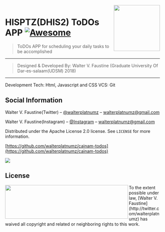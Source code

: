 <!-- # UDSM Procurement MIS(UDSM PMIS) -->


<img src="../../raw/master/assets/hisptz.png" width="150" height="150" align="right" />

# HISPTZ(DHIS2) ToDOs APP [![Awesome](https://cdn.rawgit.com/sindresorhus/awesome/d7305f38d29fed78fa85652e3a63e154dd8e8829/media/badge.svg)](https://github.com/sindresorhus/awesome)
> ToDOs APP for scheduling your daily tasks to be accomplished

------------------------------------------------------------------------
> Designed & Developed By: Walter V. Faustine (Graduate University Of Dar-es-salaam(UDSM) 2018)

------------------------------------------------------------------------
Development Tech: Html, Javascript and CSS
VCS: Git

## Social Information

Walter V. Faustine(Twitter) – [@walterplatnumz](https://twitter.com/walterplatnumz) – walterplatnumz@gmail.com

Walter V. Faustine(Instagram) – [@Instagram](https://instagram.com/walterplatnumz) – walterplatnumz@gmail.com

Distributed under the Apache License 2.0 license. See ``LICENSE`` for more information.

[https://github.com/walterplatnumz/cainam-todos](https://github.com/walterplatnumz/cainam-todos)

<img src="../../raw/master/assets/cainamtodo.png" />


## License

<img src="../../raw/master/assets/apachelicence.png" width="400" height="110" align="left" />
To the extent possible under law, [Walter V. Faustine](http://twitter.com/walterplatnumz) has waived all copyright and related or neighboring rights to this work.
